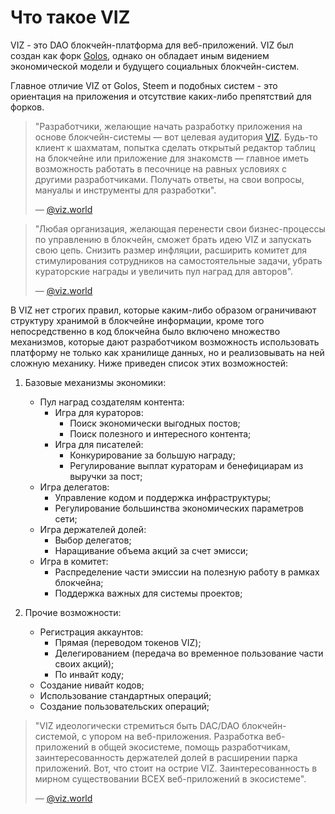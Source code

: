 # Что такое VIZ

VIZ - это DAO блокчейн-платформа для веб-приложений. VIZ был создан как форк [Golos](https://goldvoice.club/@viz.world/choose-your-destiny), однако  он обладает иным видением экономической модели и будущего социальных блокчейн-систем.

Главное отличие VIZ от Golos, Steem и подобных систем - это ориентация на приложения и  отсутствие каких-либо препятствий для форков. 



> "Разработчики, желающие начать разработку приложения на основе блокчейн-системы — вот целевая аудитория [VIZ](https://viz.world/). Будь-то клиент к шахматам, попытка сделать открытый редактор таблиц на блокчейне или приложение для знакомств — главное иметь возможность работать в песочнице на равных условиях с другими разработчиками. Получать ответы, на свои вопросы, мануалы и инструменты для разработки". 
> 
>   — [@viz.world](https://goldvoice.club/@viz.world/announcement/)

> "Любая организация, желающая перенести свои бизнес-процессы по управлению в блокчейн, сможет брать идею VIZ и запускать свою цепь. Снизить размер инфляции, расширить комитет для стимулирования сотрудников на самостоятельные задачи, убрать кураторские награды и увеличить пул наград для авторов".  
> 
> — [@viz.world](https://goldvoice.club/@viz.world/idea/)



В VIZ нет строгих правил, которые каким-либо образом ограничивают структуру хранимой в блокчейне информации, кроме того непосредственно в код блокчейна было включено множество механизмов, которые дают разработчиком возможность использовать платформу не только как хранилище данных, но и реализовывать на ней сложную механику. Ниже приведен список этих возможностей: 

1. Базовые механизмы экономики:

   - Пул наград создателям контента:
     - Игра для кураторов:
       - Поиск экономически выгодных постов;
       - Поиск полезного и интересного контента;
     - Игра для писателей:
       - Конкурирование за большую награду;
       - Регулирование выплат кураторам и бенефициарам из выручки за пост;

   * Игра делегатов: 
     - Управление кодом и поддержка инфраструктуры;
     - Регулирование большинства экономических параметров сети;
   * Игра держателей долей:
     -  Выбор делегатов;
     - Наращивание объема акций за счет эмисси;
   * Игра в комитет:
     - Распределение части эмиссии на полезную работу в рамках блокчейна;
     - Поддержка важных для системы проектов;

2. Прочие возможности: 

   * Регистрация аккаунтов: 
     - Прямая (переводом токенов VIZ);
     - Делегированием (передача во временное пользование части своих акций);
     - По инвайт коду;
   * Создание нивайт кодов;
   * Использование стандартных операций;
   * Создание пользовательских операций;


> "VIZ идеологически стремиться быть DAC/DAO блокчейн-системой, с упором на веб-приложения. Разработка веб-приложений в общей экосистеме, помощь разработчикам, заинтересованность держателей долей в расширении парка приложений. Вот, что стоит на острие VIZ. Заинтересованность в мирном существовании ВСЕХ веб-приложений в экосистеме".
> 
>— [@viz.world](https://goldvoice.club/@viz.world/idea/)
